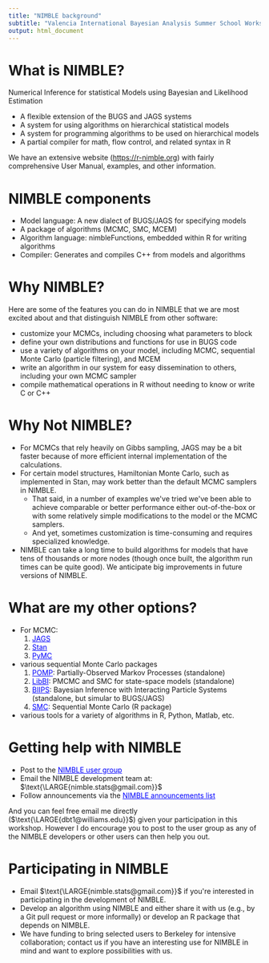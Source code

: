 ```yaml
---
title: "NIMBLE background"
subtitle: "Valencia International Bayesian Analysis Summer School Workshop"
output: html_document
---
```



# What is NIMBLE?

Numerical Inference for statistical Models using Bayesian and Likelihood Estimation

- A flexible extension of the BUGS and JAGS systems
- A system for using algorithms on hierarchical statistical models
- A system for programming algorithms to be used on hierarchical models
- A partial compiler for math, flow control, and related syntax in R

We have an extensive website (<a href="http://r-nimble.org" target="_blank" style="color: blue">https://r-nimble.org</a>) with fairly comprehensive User Manual, examples, and other information.

# NIMBLE components

* Model language: A new dialect of BUGS/JAGS for specifying models
* A package of algorithms (MCMC, SMC, MCEM)
* Algorithm language: nimbleFunctions, embedded within R for writing algorithms
* Compiler: Generates and compiles C++ from models and algorithms

# Why NIMBLE?

Here are some of the features you can do in NIMBLE that we are most excited about and that distinguish NIMBLE from other software:

- customize your MCMCs, including choosing what parameters to block
- define your own distributions and functions for use in BUGS code
- use a variety of algorithms on your model, including MCMC, sequential Monte Carlo (particle filtering), and MCEM
- write an algorithm in our system for easy dissemination to others, including your own MCMC sampler
- compile mathematical operations in R without needing to know or write C or C++

# Why Not NIMBLE?

* For MCMCs that rely heavily on Gibbs sampling, JAGS may be a bit faster because of more efficient internal implementation of the calculations.
* For certain model structures, Hamiltonian Monte Carlo, such as implemented in Stan, may work better than the default MCMC samplers in NIMBLE.
  - That said, in a number of examples we've tried we've been able to achieve comparable or better performance either out-of-the-box or with some relatively simple modifications to the model or the MCMC samplers.
  - And yet, sometimes customization is time-consuming and requires specialized knowledge.
* NIMBLE can take a long time to build algorithms for models that have tens of thousands or more nodes (though once built, the algorithm run times can be quite good). We anticipate big improvements in future versions of NIMBLE.

# What are my other options? 

* For MCMC:
  1. <a href="http://mcmc-jags.sourceforge.net" target="_blank" style="color: blue">JAGS</a>
  2. <a href="http://mc-stan.org" target="_blank" style="color: blue">Stan</a>
  3. <a href="https://pymcmc.readthedocs.org/en/latest/" target="_blank" style="color: blue">PyMC</a>
* various sequential Monte Carlo packages
  1. <a href="http://kingaa.github.io/pomp" target="_blank" style="color: blue">POMP</a>: Partially-Observed Markov Processes (standalone)
  2. <a href="http://libbi.org" target="_blank" style="color: blue">LibBI</a>: PMCMC and SMC for state-space models (standalone)
  3. <a href="https://biips.github.io/" target="_blank" style="color: blue">BIIPS</a>: Bayesian Inference with Interacting Particle Systems (standalone, but simular to BUGS/JAGS)
  4. <a href="https://cran.r-project.org/web/packages/SMC/index.html" target="_blank" style="color: blue">SMC</a>: Sequential Monte Carlo (R package)
* various tools for a variety of algorithms in R, Python, Matlab, etc.

# Getting help with NIMBLE

* Post to the <a href="https://groups.google.com/forum/#!forum/nimble-users" target="_blank" style="color: blue">NIMBLE user group</a>
* Email the NIMBLE development team at: $\text{\LARGE{nimble.stats@gmail.com}}$
* Follow announcements via the <a href="https://groups.google.com/forum/#!forum/nimble-announce" target="_blank" style="color: blue">NIMBLE announcements list</a>

And you can feel free email me directly ($\text{\LARGE{dbt1@williams.edu}}$) given your participation in this workshop. However I do encourage you to post to the user group as any of the NIMBLE developers or other users can then help you out.

# Participating in NIMBLE

* Email $\text{\LARGE{nimble.stats@gmail.com}}$ if you're interested in participating in the development of NIMBLE. 
* Develop an algorithm using NIMBLE and either share it with us (e.g., by a Git pull request or more informally) or develop an R package that depends on NIMBLE.
* We have funding to bring selected users to Berkeley for intensive collaboration; contact us if you have an interesting use for NIMBLE in mind and want to explore possibilities with us.
